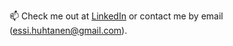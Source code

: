 📫 Check me out at [LinkedIn](https://www.linkedin.com/in/essi-huhtanen/) or contact me by email (essi.huhtanen@gmail.com). 

<!---
essihuhtanen/essihuhtanen is a ✨ special ✨ repository because its `README.md` (this file) appears on your GitHub profile.
You can click the Preview link to take a look at your changes.
--->
